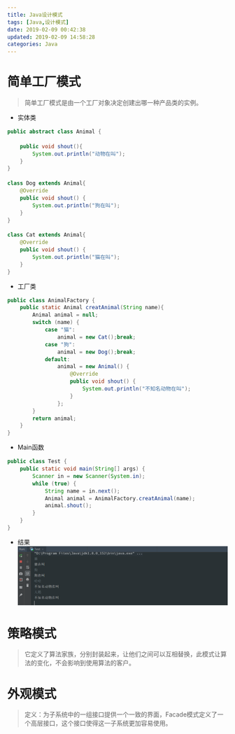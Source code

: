 ```yaml
---
title: Java设计模式
tags: [Java,设计模式]
date: 2019-02-09 00:42:38
updated: 2019-02-09 14:58:28
categories: Java
---
```


# 简单工厂模式
> 简单工厂模式是由一个工厂对象决定创建出哪一种产品类的实例。
- 实体类
```java
public abstract class Animal {

    public void shout(){
        System.out.println("动物在叫");
    }
}

class Dog extends Animal{
    @Override
    public void shout() {
        System.out.println("狗在叫");
    }
}

class Cat extends Animal{
    @Override
    public void shout() {
        System.out.println("猫在叫");
    }
}
```
- 工厂类
```java
public class AnimalFactory {
    public static Animal creatAnimal(String name){
        Animal animal = null;
        switch (name) {
            case "猫":
                animal = new Cat();break;
            case "狗":
                animal = new Dog();break;
            default:
                animal = new Animal() {
                    @Override
                    public void shout() {
                        System.out.println("不知名动物在叫");
                    }
                };
        }
        return animal;
    }
}
```
- Main函数
```java
public class Test {
    public static void main(String[] args) {
        Scanner in = new Scanner(System.in);
        while (true) {
            String name = in.next();
            Animal animal = AnimalFactory.creatAnimal(name);
            animal.shout();
        }
    }
}
```
- 结果
![运行结果](../images/简单工厂模式运行结果.jpg)

# 策略模式
> 它定义了算法家族，分别封装起来，让他们之间可以互相替换，此模式让算法的变化，不会影响到使用算法的客户。

# 外观模式
> 定义：为子系统中的一组接口提供一个一致的界面，Facade模式定义了一个高层接口，这个接口使得这一子系统更加容易使用。